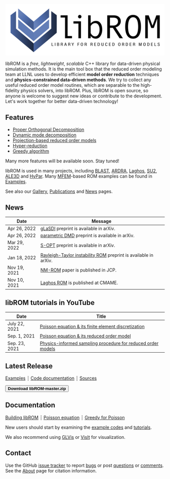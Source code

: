 <div class="col-md-6" markdown="1">

[![libROM logo](img/logo-libROM2.png)](gallery.md)

libROM is a _free_, _lightweight_, _scalable_ C++ library for data-driven
physical simulation methods.  It is the main tool box that the reduced order
modeling team at LLNL uses to develop efficient **model order reduction**
techniques and **physics-constrained data-driven methods**. We try to collect
any useful reduced order model routines, which are separable to the
high-fidelity physics solvers, into libROM. Plus, libROM is open source, so
anyone is welcome to suggest new ideas or contribute to the development. Let's
work together for better data-driven technology!

## Features

* [Proper Orthogonal Decomposition](features.md#proper-orthogonal-decomposition)
* [Dynamic mode decomposition](features.md#dynamic-mode-decomposition)
* [Projection-based reduced order models](features.md#projection-based-reduced-order-model)
* [Hyper-reduction](features.md#hyper-reduction)
* [Greedy algorithm](features.md#greedy-sampling-algorithm)

Many more features will be available soon. Stay tuned!

libROM is used in many projects, including
[BLAST](http://www.llnl.gov/casc/blast),
[ARDRA](https://computing.llnl.gov/projects/ardra-scaling-up-sweep-transport-algorithms),
[Laghos](https://github.com/CEED/Laghos/tree/rom), 
[SU2](https://su2code.github.io/),
[ALE3D](https://wci.llnl.gov/simulation/computer-codes/ale3d)
and [HyPar](http://hypar.github.io/index.html). Many [MFEM](https://mfem.org)-based ROM
examples can be found in [Examples](examples.md).

See also our [Gallery](gallery.md), [Publications](publications.md) and
[News](news.md) pages.

</div><div class="col-md-6 news-table" markdown="1">


## News

Date         | Message
------------ | -----------------------------------------------------------------
Apr 26, 2022 | [gLaSDI](https://arxiv.org/pdf/2204.12005.pdf) preprint is available in arXiv.
Apr 26, 2022 | [parametric DMD](https://arxiv.org/pdf/2204.12006.pdf) preprint is available in arXiv.
Mar 29, 2022 | [S-OPT](https://arxiv.org/pdf/2203.16494.pdf) preprint is available in arXiv.
Jan 18, 2022 | [Rayleigh-Taylor instability ROM](https://arxiv.org/pdf/2201.07335.pdf) preprint is available in arXiv.
Nov 19, 2021 | [NM-ROM](https://www.sciencedirect.com/science/article/pii/S0021999121007361) paper is published in JCP.
Nov 10, 2021 | [Laghos ROM](https://www.sciencedirect.com/science/article/pii/S0045782521005739) is published at CMAME. 

## libROM tutorials in YouTube
Date         | Title
------------ | -----------------------------------------------------------------
July 22, 2021| [Poisson equation & its finite element discretization](https://youtu.be/YaZPtlbGay4)
Sep. 1, 2021| [Poisson equation & its reduced order model](https://youtu.be/YlFrBP31riA)
Sep. 23, 2021| [Physics-informed sampling procedure for reduced order models](https://youtu.be/A5JlIXRHxrI)

## Latest Release

[Examples](examples.md)
┊ [Code documentation](https://software.llnl.gov/libROM/html/index.html)
┊ [Sources](https://github.com/LLNL/libROM)

[<button type="button" class="btn btn-success">
**Download libROM-master.zip**
</button>](https://github.com/LLNL/libROM/archive/refs/heads/master.zip)

<!---
[Older releases](download.md) ┊ [Python wrapper](https://github.com/mfem/PylibROM)
-->

## Documentation

[Building libROM](building.md)
┊ [Poisson equation](poisson.md)
┊ [Greedy for Poisson](poisson_greedy.md)

New users should start by examining the [example codes](examples.md) and
[tutorials](poisson.md).

We also recommend using [GLVis](http://glvis.org) or
[VisIt](https://visit-dav.github.io/visit-website/) for visualization.


## Contact

Use the GitHub [issue tracker](https://github.com/LLNL/libROM/issues)
to report [bugs](https://github.com/LLNL/libROM/issues/new?labels=bug)
or post [questions](https://github.com/LLNL/libROM/issues/new?labels=question)
or [comments](https://github.com/LLNL/libROM/issues/new?labels=comments).
See the [About](about.md) page for citation information.


</div>

<div class="col-md-12"></div>
